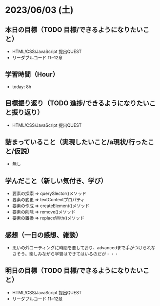 # 2023/06/03 (土)

## 本日の目標（TODO 目標/できるようになりたいこと）

- HTML/CSS/JavaScript 提出QUEST
- リーダブルコード 11~12章

## 学習時間（Hour）

- today: 8h

## 目標振り返り（TODO 進捗/できるようになりたいこと振り返り）

- HTML/CSS/JavaScript 提出QUEST

## 詰まっていること（実現したいこと/a現状/行ったこと/仮説）

- 無し

## 学んだこと（新しい気付き、学び）

- 要素の探索 => querySlector()メソッド
- 要素の変更 => textContentプロパティ
- 要素の作成 => createElement()メソッド
- 要素の削除 => remove()メソッド
- 要素の置換 => replaceWith()メソッド

## 感想（一日の感想、雑談）

- 思いの外コーティングに時間を要しており、advancedまで手がつけられなさそう。楽しみながら学習はできてはいるのだが・・・

## 明日の目標（TODO 目標/できるようになりたいこと）

- HTML/CSS/JavaScript 提出QUEST
- リーダブルコード 11~12章